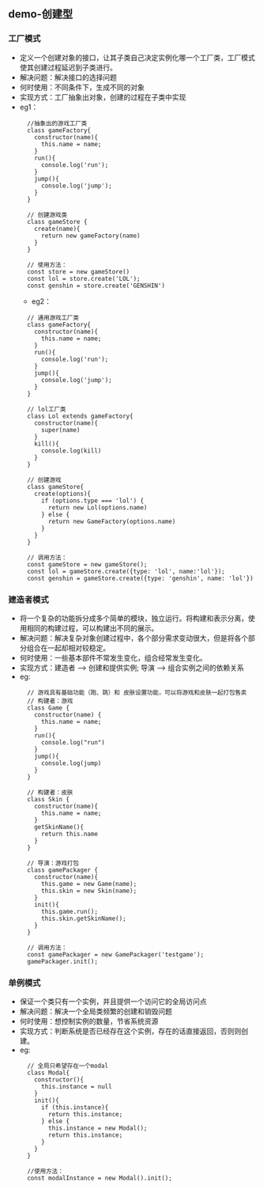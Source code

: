 ## demo-创建型
  ### 工厂模式
  * 定义一个创建对象的接口，让其子类自己决定实例化哪一个工厂类，工厂模式使其创建过程延迟到子类进行。
  * 解决问题：解决接口的选择问题
  * 何时使用：不同条件下，生成不同的对象
  * 实现方式：工厂抽象出对象，创建的过程在子类中实现
  * eg1：
    ```
      //抽象出的游戏工厂类
      class gameFactory{
        constructor(name){
          this.name = name;
        }
        run(){
          console.log('run');
        }
        jump(){
          console.log('jump');
        }
      }

      // 创建游戏类
      class gameStore {
        create(name){
          return new gameFactory(name)
        }
      }

      // 使用方法：
      const store = new gameStore()
      const lol = store.create('LOL');
      const genshin = store.create('GENSHIN')
    ```
    * eg2：
    ```
      // 通用游戏工厂类
      class gameFactory{
        constructor(name){
          this.name = name;
        }
        run(){
          console.log('run');
        }
        jump(){
          console.log('jump');
        }
      }

      // lol工厂类
      class Lol extends gameFactory{
        constructor(name){
          super(name)
        }
        kill(){
          console.log(kill)
        }
      }

      // 创建游戏
      class gameStore{
        create(options){
          if (options.type === 'lol') {
            return new Lol(options.name)
          } else {
            return new GameFactory(options.name)
          }
        }
      }
      
      // 调用方法：
      const gameStore = new gameStore();
      const lol = gameStore.create({type: 'lol', name:'lol'});
      const genshin = gameStore.create({type: 'genshin', name: 'lol'})

    ```
### 建造者模式
  * 将一个复杂的功能拆分成多个简单的模块，独立运行。将构建和表示分离，使用相同的构建过程，可以构建出不同的展示。
  * 解决问题：解决复杂对象创建过程中，各个部分需求变动很大，但是将各个部分组合在一起却相对较稳定。
  * 何时使用：一些基本部件不常发生变化，组合经常发生变化。
  * 实现方式：建造者 --> 创建和提供实例; 导演 --> 组合实例之间的依赖关系
  * eg:
    ```
      // 游戏具有基础功能（跑、跳）和 皮肤设置功能，可以将游戏和皮肤一起打包售卖
      // 构建者：游戏
      class Game {
        constructor(name) {
          this.name = name;
        }
        run(){
          console.log("run")
        }
        jump(){
          console.log(jump)
        }
      }

      // 构建者：皮肤
      class Skin {
        constructor(name){
          this.name = name;
        }
        getSkinName(){
          return this.name
        }
      }
      
      // 导演：游戏打包
      class gamePackager {
        constructor(name){
          this.game = new Game(name);
          this.skin = new Skin(name);
        }
        init(){
          this.game.run();
          this.skin.getSkinName();
        }
      }

      // 调用方法：
      const gamePackager = new GamePackager('testgame');
      gamePackager.init();
    ```
### 单例模式
  * 保证一个类只有一个实例，并且提供一个访问它的全局访问点
  * 解决问题：解决一个全局类频繁的创建和销毁问题
  * 何时使用：想控制实例的数量，节省系统资源
  * 实现方式：判断系统是否已经存在这个实例，存在的话直接返回，否则则创建。
  * eg:
    ```
      // 全局只希望存在一个modal
      class Modal{
        constructor(){
          this.instance = null
        }
        init(){
          if (this.instance){
            return this.instance;
          } else {
            this.instance = new Modal();
            return this.instance;
          }
        }
      }

      //使用方法：
      const modalInstance = new Modal().init();
    ```